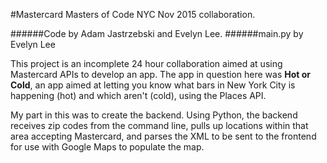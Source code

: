 #Mastercard Masters of Code NYC Nov 2015 collaboration.

######Code by Adam Jastrzebski and Evelyn Lee.
######main.py by Evelyn Lee

This project is an incomplete 24 hour collaboration aimed at using Mastercard APIs to develop an app. The app in question here was **Hot or Cold**, an app aimed at letting you know what bars in New York City is happening (hot) and which aren't (cold), using the Places API.

My part in this was to create the backend. Using Python, the backend receives zip codes from the command line, pulls up locations within that area accepting Mastercard, and parses the XML to be sent to the frontend for use with Google Maps to populate the map.
